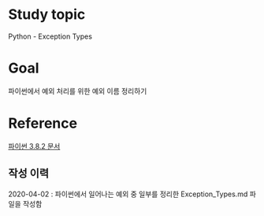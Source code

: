 # Study topic
  
Python - Exception Types  
   
# Goal
  
파이썬에서 예외 처리를 위한 예외 이름 정리하기  
  
# Reference
  
<a href = "https://docs.python.org/ko/3/library/exceptions.html">파이썬 3.8.2 문서</a>  
  
## 작성 이력
  
2020-04-02 : 파이썬에서 일어나는 예외 중 일부를 정리한 Exception_Types.md 파일을 작성함

